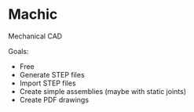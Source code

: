 # Machic

Mechanical CAD

Goals:
- Free
- Generate STEP files
- Import STEP files
- Create simple assemblies (maybe with static joints)
- Create PDF drawings
